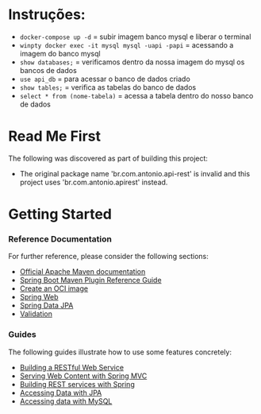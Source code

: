 # Instruções:

- ` docker-compose up -d ` = subir imagem banco mysql e liberar o terminal
- `winpty docker exec -it mysql mysql -uapi -papi` = acessando a imagem do banco mysql
- `show databases;` = verificamos dentro da nossa imagem do mysql os bancos de dados
- `use api_db` = para acessar o banco de dados criado
- `show tables;` = verifica as tabelas do banco de dados
- `select * from (nome-tabela)` = acessa a tabela dentro do nosso banco de dados


# Read Me First
The following was discovered as part of building this project:

* The original package name 'br.com.antonio.api-rest' is invalid and this project uses 'br.com.antonio.apirest' instead.

# Getting Started

### Reference Documentation
For further reference, please consider the following sections:

* [Official Apache Maven documentation](https://maven.apache.org/guides/index.html)
* [Spring Boot Maven Plugin Reference Guide](https://docs.spring.io/spring-boot/docs/2.5.4/maven-plugin/reference/html/)
* [Create an OCI image](https://docs.spring.io/spring-boot/docs/2.5.4/maven-plugin/reference/html/#build-image)
* [Spring Web](https://docs.spring.io/spring-boot/docs/2.5.4/reference/htmlsingle/#boot-features-developing-web-applications)
* [Spring Data JPA](https://docs.spring.io/spring-boot/docs/2.5.4/reference/htmlsingle/#boot-features-jpa-and-spring-data)
* [Validation](https://docs.spring.io/spring-boot/docs/2.5.4/reference/htmlsingle/#boot-features-validation)

### Guides
The following guides illustrate how to use some features concretely:

* [Building a RESTful Web Service](https://spring.io/guides/gs/rest-service/)
* [Serving Web Content with Spring MVC](https://spring.io/guides/gs/serving-web-content/)
* [Building REST services with Spring](https://spring.io/guides/tutorials/bookmarks/)
* [Accessing Data with JPA](https://spring.io/guides/gs/accessing-data-jpa/)
* [Accessing data with MySQL](https://spring.io/guides/gs/accessing-data-mysql/)


